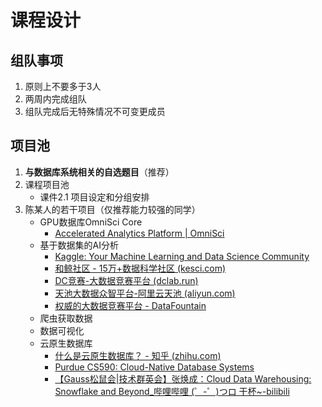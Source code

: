 # 课程设计

## 组队事项

1. 原则上不要多于3人
2. 两周内完成组队
3. 组队完成后无特殊情况不可变更成员

## 项目池

1. **与数据库系统相关的自选题目**（推荐）
2. 课程项目池
   - 课件2.1 项目设定和分组安排
3. 陈某人的若干项目（仅推荐能力较强的同学）
   - GPU数据库OmniSci Core
     - [Accelerated Analytics Platform | OmniSci](https://www.omnisci.com/)
   - 基于数据集的AI分析
     - [Kaggle: Your Machine Learning and Data Science Community](https://www.kaggle.com/)
     - [和鲸社区 - 15万+数据科学社区 (kesci.com)](https://www.kesci.com/)
     - [DC竞赛-大数据竞赛平台 (dclab.run)](https://js.dclab.run/v2/index.html)
     - [天池大数据众智平台-阿里云天池 (aliyun.com)](https://tianchi.aliyun.com/)
     - [权威的大数据竞赛平台 - DataFountain](https://www.datafountain.cn/)
   - 爬虫获取数据
   - 数据可视化 
   - 云原生数据库
     - [什么是云原生数据库？ - 知乎 (zhihu.com)](https://www.zhihu.com/question/413933600)
     - [Purdue CS590: Cloud-Native Database Systems](https://www.cs.purdue.edu/homes/csjgwang/cloudb/)
     - [【Gauss松鼠会|技术群英会】张焕成：Cloud Data Warehousing: Snowflake and Beyond_哔哩哔哩 (゜-゜)つロ 干杯~-bilibili](https://www.bilibili.com/video/BV1p54y1p7rY)

